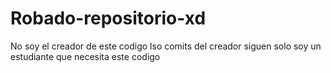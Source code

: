 # Robado-repositorio-xd
No soy el creador de este codigo lso comits del creador siguen solo soy un estudiante que necesita este codigo 
